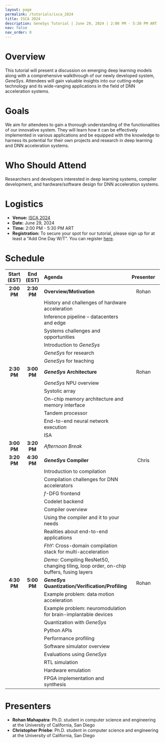 ```yaml
---
layout: page
permalink: /tutorials/isca_2024
title: ISCA 2024
description: GeneSys Tutorial | June 29, 2024 | 2:00 PM - 5:30 PM ART | Quebracho A
nav: false
nav_order: 0
---
```


# Overview
This tutorial will present a discussion on emerging deep learning models along with a comprehensive walkthrough of our newly developed system, _GeneSys_.
Attendees will gain valuable insights into our cutting-edge technology and its wide-ranging applications in the field of DNN acceleration systems.

# Goals
We aim for attendees to gain a thorough understanding of the functionalities of our innovative system.
They will learn how it can be effectively implemented in various applications and be equipped with the knowledge to harness its potential for their own projects and research in deep learning and DNN acceleration systems.

# Who Should Attend
Researchers and developers interested in deep learning systems, compiler development, and hardware/software design for DNN acceleration systems.

# Logistics
- **Venue:** [ISCA 2024](https://www.iscaconf.org/isca2024/)
- **Date:** June 29, 2024
- **Time:** 2:00 PM - 5:30 PM ART
- **Registration:** To secure your spot for our tutorial, please sign up for at least a "Add One Day W/T". You can register [here](https://whova.com/portal/registration/iscai_202406/).

# Schedule

| Start (EST) | End (EST) | Agenda | Presenter | Resources |
| :---------: | :-------: | :----- | :-------: | :-------: | 
| **2:00 PM** | **2:30 PM** | **Overview/Motivation** | Rohan | [slides](https://drive.google.com/file/d/1w3bcczA0BKzD_iNIj6pa1GQN1lZFiON1/view?usp=sharing) |
| | | History and challenges of hardware acceleration | | |
| | | Inference pipeline – datacenters and edge | | |
| | | Systems challenges and opportunities | | |
| | | Introduction to _GeneSys_ | | |
| | | _GeneSys_ for research | | |
| | | _GeneSys_ for teaching | | |
| **2:30 PM** | **3:00 PM** | **_GeneSys_ Architecture** | Rohan | [slides](https://drive.google.com/file/d/1xSemMwqMLhg7LXJhCduiGvFAg03PYB1H/view?usp=sharing) | 
| | | _GeneSys_ NPU overview | | |
| | | Systolic array | | |
| | | On-chip memory architecture and memory interface | | |
| | | Tandem processor | | |
| | | End-to-end neural network execution | | |
| | | ISA | | |
| **3:00 PM** | **3:20 PM** | *Afternoon Break* | | | 
| **3:20 PM** | **4:30 PM** | **_GeneSys_ Compiler** | Chris | [slides](https://drive.google.com/file/d/1QCDOrf_RhJsPCZMhajkGqgrGl7SqovaR/view?usp=sharing) |
| | | Introduction to compilation | | |
| | | Compilation challenges for DNN accelerators | | |
| | | _f_-DFG frontend | | |
| | | Codelet backend | | |
| | | Compiler overview | | |
| | | Using the compiler and it to your needs | | |
| | | Realities about end-to-end applications | | |
| | | *FhY:* Cross-domain compilation stack for multi-acceleration | | |
| | | *Demo:* Compiling ResNet50, changing tiling, loop order, on-chip buffers, fusing layers | | video coming soon... |
| **4:30 PM** | **5:00 PM** | **_GeneSys_ Quantization/Verification/Profiling** | Rohan | [slides](https://drive.google.com/file/d/1CTaIY1l5P1EwqZbEa5CEp7FIQYf59hoQ/view?usp=sharing) |
| | | Example problem: data motion acceleration | | |
| | | Example problem: neuromodulation for brain-implantable devices | | |
| | | Quantization with *GeneSys* | | |
| | | Python APIs | | |
| | | Performance profiling | | |
| | | Software simulator overview | | |
| | | Evaluations using *GeneSys* | | |
| | | RTL simulation | | |
| | | Hardware emulation | | |
| | | FPGA implementation and synthesis | | |

# Presenters
- **Rohan Mahapatra**: Ph.D. student in computer science and engineering at the University of California, San Diego
- **Christopher Priebe**: Ph.D. student in computer science and engineering at the University of California, San Diego
